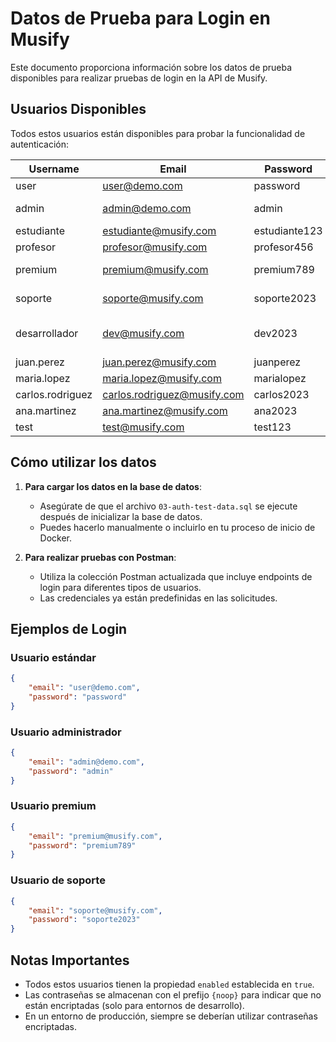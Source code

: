 # Datos de Prueba para Login en Musify

Este documento proporciona información sobre los datos de prueba disponibles para realizar pruebas de login en la API de Musify.

## Usuarios Disponibles

Todos estos usuarios están disponibles para probar la funcionalidad de autenticación:

| Username | Email | Password | Roles |
|----------|-------|----------|-------|
| user | user@demo.com | password | USER |
| admin | admin@demo.com | admin | USER, ADMIN |
| estudiante | estudiante@musify.com | estudiante123 | USER |
| profesor | profesor@musify.com | profesor456 | USER |
| premium | premium@musify.com | premium789 | USER, PREMIUM |
| soporte | soporte@musify.com | soporte2023 | USER, SUPPORT |
| desarrollador | dev@musify.com | dev2023 | USER, ADMIN, DEVELOPER |
| juan.perez | juan.perez@musify.com | juanperez | USER |
| maria.lopez | maria.lopez@musify.com | marialopez | USER |
| carlos.rodriguez | carlos.rodriguez@musify.com | carlos2023 | USER |
| ana.martinez | ana.martinez@musify.com | ana2023 | USER |
| test | test@musify.com | test123 | USER |

## Cómo utilizar los datos

1. **Para cargar los datos en la base de datos**: 
   - Asegúrate de que el archivo `03-auth-test-data.sql` se ejecute después de inicializar la base de datos.
   - Puedes hacerlo manualmente o incluirlo en tu proceso de inicio de Docker.

2. **Para realizar pruebas con Postman**:
   - Utiliza la colección Postman actualizada que incluye endpoints de login para diferentes tipos de usuarios.
   - Las credenciales ya están predefinidas en las solicitudes.

## Ejemplos de Login

### Usuario estándar
```json
{
    "email": "user@demo.com",
    "password": "password"
}
```

### Usuario administrador
```json
{
    "email": "admin@demo.com",
    "password": "admin"
}
```

### Usuario premium
```json
{
    "email": "premium@musify.com",
    "password": "premium789"
}
```

### Usuario de soporte
```json
{
    "email": "soporte@musify.com",
    "password": "soporte2023"
}
```

## Notas Importantes

- Todos estos usuarios tienen la propiedad `enabled` establecida en `true`.
- Las contraseñas se almacenan con el prefijo `{noop}` para indicar que no están encriptadas (solo para entornos de desarrollo).
- En un entorno de producción, siempre se deberían utilizar contraseñas encriptadas.